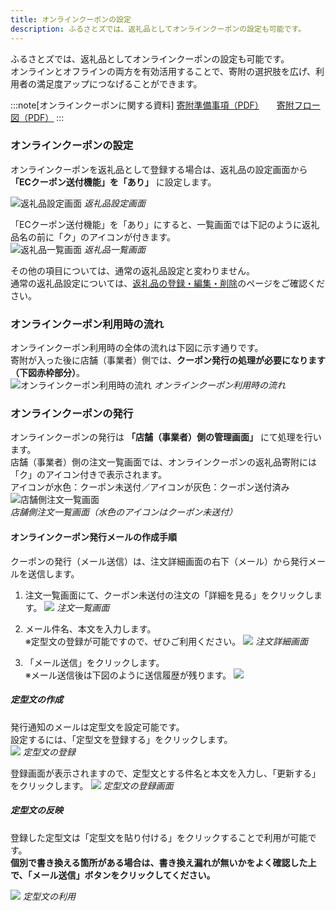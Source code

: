 ```yaml
---
title: オンラインクーポンの設定
description: ふるさとズでは、返礼品としてオンラインクーポンの設定も可能です。
---
```


ふるさとズでは、返礼品としてオンラインクーポンの設定も可能です。  
オンラインとオフラインの両方を有効活用することで、寄附の選択肢を広げ、利用者の満足度アップにつなげることができます。  


:::note[オンラインクーポンに関する資料]
[寄附準備事項（PDF）](../../../pdf/online-coupon_settings.pdf)　　[寄附フロー図（PDF）](../../../pdf/online-coupon_flow.pdf) 
:::

###  オンラインクーポンの設定
オンラインクーポンを返礼品として登録する場合は、返礼品の設定画面から **「ECクーポン送付機能」を「あり」** に設定します。

![返礼品設定画面](../../../assets/images/lg_onlinecoupon_01.png)
*返礼品設定画面*

「ECクーポン送付機能」を「あり」にすると、一覧画面では下記のように返礼品名の前に「ク」のアイコンが付きます。  
![返礼品一覧画面](../../../assets/images/lg_onlinecoupon_03.png)
*返礼品一覧画面*

その他の項目については、通常の返礼品設定と変わりません。  
通常の返礼品設定については、[返礼品の登録・編集・削除](/lg/product)のページをご確認ください。

### オンラインクーポン利用時の流れ
オンラインクーポン利用時の全体の流れは下図に示す通りです。  
寄附が入った後に店舗（事業者）側では、**クーポン発行の処理が必要になります（下図赤枠部分）**。  
![オンラインクーポン利用時の流れ](../../../assets/images/lg_onlinecoupon_02.png)
*オンラインクーポン利用時の流れ*

### オンラインクーポンの発行
オンラインクーポンの発行は **「店舗（事業者）側の管理画面」** にて処理を行います。  
店舗（事業者）側の注文一覧画面では、オンラインクーポンの返礼品寄附には「ク」のアイコン付きで表示されます。  
アイコンが水色：クーポン未送付／アイコンが灰色：クーポン送付済み
![店舗側注文一覧画面](../../../assets/images/lg_onlinecoupon_04.png)
*店舗側注文一覧画面（水色のアイコンはクーポン未送付）*

#### オンラインクーポン発行メールの作成手順
クーポンの発行（メール送信）は、注文詳細画面の右下（メール）から発行メールを送信します。

1. 注文一覧画面にて、クーポン未送付の注文の「詳細を見る」をクリックします。
![](../../../assets/images/lg_onlinecoupon_08.png)
*注文一覧画面*

2. メール件名、本文を入力します。  
※定型文の登録が可能ですので、ぜひご利用ください。
![](../../../assets/images/lg_onlinecoupon_09.png)
*注文詳細画面*

3. 「メール送信」をクリックします。  
※メール送信後は下図のように送信履歴が残ります。
![](../../../assets/images/lg_onlinecoupon_10.png)

##### 定型文の作成
発行通知のメールは定型文を設定可能です。  
設定するには、「定型文を登録する」をクリックします。  
![](../../../assets/images/lg_onlinecoupon_05.png)
*定型文の登録*

登録画面が表示されますので、定型文とする件名と本文を入力し、「更新する」をクリックします。
![](../../../assets/images/lg_onlinecoupon_06.png)
*定型文の登録画面*


##### 定型文の反映
登録した定型文は「定型文を貼り付ける」をクリックすることで利用が可能です。  
**個別で書き換える箇所がある場合は、書き換え漏れが無いかをよく確認した上で、「メール送信」ボタンをクリックしてください。**

![](../../../assets/images/lg_onlinecoupon_07.png)
*定型文の利用*




